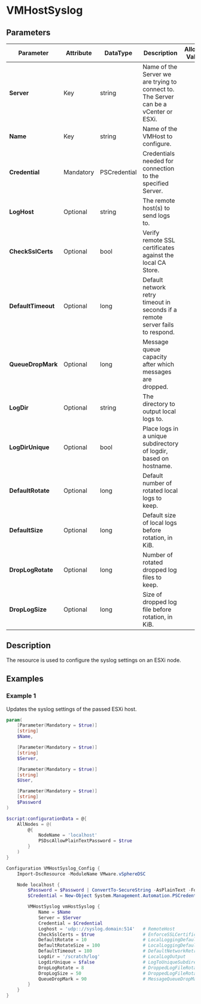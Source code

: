 # VMHostSyslog

## Parameters

| Parameter | Attribute | DataType | Description | Allowed Values |
| --- | --- | --- | --- | --- |
| **Server** | Key | string | Name of the Server we are trying to connect to. The Server can be a vCenter or ESXi. ||
| **Name** | Key | string | Name of the VMHost to configure. ||
| **Credential** | Mandatory | PSCredential | Credentials needed for connection to the specified Server. ||
| **LogHost** | Optional | string | The remote host(s) to send logs to. ||
| **CheckSslCerts** | Optional | bool | Verify remote SSL certificates against the local CA Store. ||
| **DefaultTimeout** | Optional | long | Default network retry timeout in seconds if a remote server fails to respond. ||
| **QueueDropMark** | Optional | long | Message queue capacity after which messages are dropped. ||
| **LogDir** | Optional | string | The directory to output local logs to. ||
| **LogDirUnique** | Optional | bool | Place logs in a unique subdirectory of logdir, based on hostname. ||
| **DefaultRotate** | Optional | long | Default number of rotated local logs to keep. ||
| **DefaultSize** | Optional | long | Default size of local logs before rotation, in KiB. ||
| **DropLogRotate** | Optional | long | Number of rotated dropped log files to keep. ||
| **DropLogSize** | Optional | long | Size of dropped log file before rotation, in KiB. ||


## Description

The resource is used to configure the syslog settings on an ESXi node.

## Examples

### Example 1

Updates the syslog settings of the passed ESXi host.

````powershell
param(
    [Parameter(Mandatory = $true)]
    [string]
    $Name,

    [Parameter(Mandatory = $true)]
    [string]
    $Server,

    [Parameter(Mandatory = $true)]
    [string]
    $User,

    [Parameter(Mandatory = $true)]
    [string]
    $Password
)

$script:configurationData = @{
    AllNodes = @(
        @{
            NodeName = 'localhost'
            PSDscAllowPlainTextPassword = $true
        }
    )
}

Configuration VMHostSyslog_Config {
    Import-DscResource -ModuleName VMware.vSphereDSC

    Node localhost {
        $Password = $Password | ConvertTo-SecureString -AsPlainText -Force
        $Credential = New-Object System.Management.Automation.PSCredential($User, $Password)

        VMHostSyslog vmHostSyslog {
            Name = $Name
            Server = $Server
            Credential = $Credential
            Loghost = 'udp:://syslog.domain:514'   # RemoteHost
            CheckSslCerts = $true                  # EnforceSSLCertificates
            DefaultRotate = 10                     # LocalLoggingDefaultRotations
            DefaultRotateSize = 100                # LocalLoggingDefaultRotationSize
            DefaultTimeout = 180                   # DefaultNetworkRetryTimeout
            Logdir = '/scratch/log'                # LocalLogOutput
            LogdirUnique = $false                  # LogToUniqueSubdirectory
            DropLogRotate = 8                      # DroppedLogFileRotations
            DropLogSize = 50                       # DroppedLogFileRotationSize
            QueueDropMark = 90                     # MessageQueueDropMark
        }
    }
}
````
